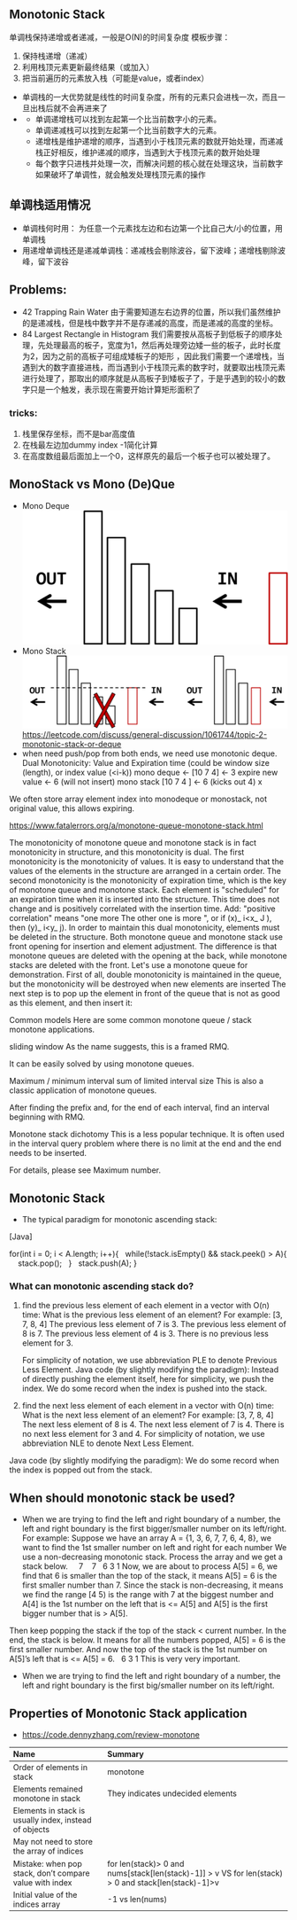 ## Monotonic Stack
单调栈保持递增或者递减，一般是O(N)的时间复杂度
模板步骤：
1. 保持栈递增（递减）
2. 利用栈顶元素更新最终结果（或加入）
3. 把当前遍历的元素放入栈（可能是value，或者index）

- 单调栈的一大优势就是线性的时间复杂度，所有的元素只会进栈一次，而且一旦出栈后就不会再进来了
- - 单调递增栈可以找到左起第一个比当前数字小的元素。
  - 单调递减栈可以找到左起第一个比当前数字大的元素。
  - 递增栈是维护递增的顺序，当遇到小于栈顶元素的数就开始处理，而递减栈正好相反，维护递减的顺序，当遇到大于栈顶元素的数开始处理
  - 每个数字只进栈并处理一次，而解决问题的核心就在处理这块，当前数字如果破坏了单调性，就会触发处理栈顶元素的操作

## 单调栈适用情况
- 单调栈何时用： 为任意一个元素找左边和右边第一个比自己大/小的位置，用单调栈
- 用递增单调栈还是递减单调栈：递减栈会剔除波谷，留下波峰；递增栈剔除波峰，留下波谷

## Problems:
- 42 Trapping Rain Water  由于需要知道左右边界的位置，所以我们虽然维护的是递减栈，但是栈中数字并不是存递减的高度，而是递减的高度的坐标。
- 84 Largest Rectangle in Histogram 我们需要按从高板子到低板子的顺序处理，先处理最高的板子，宽度为1，然后再处理旁边矮一些的板子，此时长度为2，因为之前的高板子可组成矮板子的矩形 ，因此我们需要一个递增栈，当遇到大的数字直接进栈，而当遇到小于栈顶元素的数字时，就要取出栈顶元素进行处理了，那取出的顺序就是从高板子到矮板子了，于是乎遇到的较小的数字只是一个触发，表示现在需要开始计算矩形面积了

### tricks:
1. 栈里保存坐标，而不是bar高度值
2. 在栈最左边加dummy index -1简化计算
3. 在高度数组最后面加上一个0，这样原先的最后一个板子也可以被处理了。

## MonoStack vs Mono (De)Que
- Mono Deque
![mono_deque](img/mono_deque.png)
- Mono Stack
![mono_stack](img/mono_stack.png)
https://leetcode.com/discuss/general-discussion/1061744/topic-2-monotonic-stack-or-deque
- when need push/pop from both ends, we need use monotonic deque.
Dual Monotonicity: Value and Expiration time (could be window size (length), or index value (<i-k))
mono deque
  <- [10 7 4] <- 3
expire           new value
              <- 6 (will not insert)
mono stack
     [10 7 4 ] <- 6 (kicks out 4)
           x

We often store array element index into monodeque or monostack, not original value, this allows expiring.

https://www.fatalerrors.org/a/monotone-queue-monotone-stack.html

The monotonicity of monotone queue and monotone stack is in fact monotonicity in structure, and this monotonicity is dual.
The first monotonicity is the monotonicity of values. It is easy to understand that the values of the elements in the structure are arranged in a certain order.
The second monotonicity is the monotonicity of expiration time, which is the key of monotone queue and monotone stack.
Each element is "scheduled" for an expiration time when it is inserted into the structure. This time does not change and is positively correlated with the insertion time.
Add: "positive correlation" means "one more The other one is more ", or if (x)_ i<x_ J \), then (y)_ i<y_ j\).
In order to maintain this dual monotonicity, elements must be deleted in the structure.
Both monotone queue and monotone stack use front opening for insertion and element adjustment. The difference is that monotone queues are deleted with the opening at the back, while monotone stacks are deleted with the front. Let's use a monotone queue for demonstration.
First of all, double monotonicity is maintained in the queue, but the monotonicity will be destroyed when new elements are inserted
The next step is to pop up the element in front of the queue that is not as good as this element, and then insert it:

Common models
Here are some common monotone queue / stack monotone applications.

sliding window
As the name suggests, this is a framed RMQ.

It can be easily solved by using monotone queues.

Maximum / minimum interval sum of limited interval size
This is also a classic application of monotone queues.

After finding the prefix and, for the end of each interval, find an interval beginning with RMQ.

Monotone stack dichotomy
This is a less popular technique. It is often used in the interval query problem where there is no limit at the end and the end needs to be inserted.

For details, please see Maximum number.

## Monotonic Stack

- The typical paradigm for monotonic ascending stack:

[Java]

for(int i = 0; i < A.length; i++){
  while(!stack.isEmpty() && stack.peek() > A){
    stack.pop();
  }
  stack.push(A);
}


###  What can monotonic ascending stack do?
1. find the previous less element of each element in a vector with O(n) time:
    What is the previous less element of an element?
    For example:
    [3, 7, 8, 4]
    The previous less element of 7 is 3.
    The previous less element of 8 is 7.
    The previous less element of 4 is 3.
    There is no previous less element for 3.

    For simplicity of notation, we use abbreviation PLE to denote Previous Less Element.
    Java code (by slightly modifying the paradigm):
    Instead of directly pushing the element itself, here for simplicity, we push the index.
    We do some record when the index is pushed into the stack.
2. find the next less element of each element in a vector with O(n) time:
What is the next less element of an element?
For example:
[3, 7, 8, 4]
The next less element of 8 is 4.
The next less element of 7 is 4.
There is no next less element for 3 and 4.
For simplicity of notation, we use abbreviation NLE to denote Next Less Element.

Java code (by slightly modifying the paradigm):
We do some record when the index is popped out from the stack.

## When should monotonic stack be used?
- When we are trying to find the left and right boundary of a number, the left and right boundary is the first bigger/smaller number on its left/right.
For example:
Suppose we have an array A = {1, 3, 6, 7, 7, 6, 4, 8}, we want to find the 1st smaller number on left and right for each number
We use a non-decreasing monotonic stack. Process the array and we get a stack below.
    7
   7
  6
3
1
Now, we are about to process A[5] = 6, we find that 6 is smaller than the top of the stack, it means A[5] = 6 is the first smaller number than 7. Since the stack is non-decreasing, it means we find the range [4 5) is the range with 7 at the biggest number and A[4] is the 1st number on the left that is <= A[5] and A[5] is the first bigger number that is > A[5].

Then keep popping the stack if the top of the stack < current number. In the end, the stack is below. It means for all the numbers popped, A[5] = 6 is the first smaller number. And now the top of the stack is the 1st number on A[5]’s left that is <= A[5] = 6.
  6
3
1
This is very very important.
- When we are trying to find the left and right boundary of a number, the left and right boundary is the first big/smaller number on its left/right.

## Properties of Monotonic Stack application
- https://code.dennyzhang.com/review-monotone

| Name                                                    | Summary                                                                                             |
|:--------------------------------------------------------|:----------------------------------------------------------------------------------------------------|
| Order of elements in stack                              | monotone                                                                                            |
| Elements remained monotone in stack                     | They indicates undecided elements                                                                   |
| Elements in stack is usually index, instead of objects  |                                                                                                     |
| May not need to store the array of indices              |                                                                                                     |
| Mistake: when pop stack, don’t compare value with index | for len(stack)> 0 and nums[stack[len(stack)-1]] > v VS for len(stack) > 0 and stack[len(stack)-1]>v |
| Initial value of the indices array                      | -1 vs len(nums)                                                                                     |

